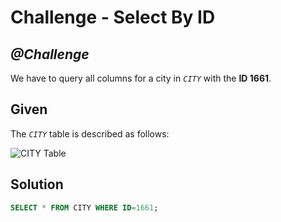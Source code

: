 # Challenge - Select By ID


## *@Challenge*
We have to query all columns for a city in *`CITY`* with the **ID 1661**.

## Given
The *`CITY`* table is described as follows:

![CITY Table](https://s3.amazonaws.com/hr-challenge-images/8137/1449729804-f21d187d0f-CITY.jpg)



## Solution
```sql
SELECT * FROM CITY WHERE ID=1661;
```